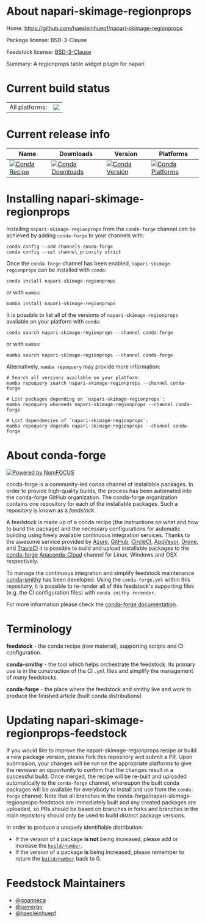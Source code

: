 About napari-skimage-regionprops
================================

Home: https://github.com/haesleinhuepf/napari-skimage-regionprops

Package license: BSD-3-Clause

Feedstock license: [BSD-3-Clause](https://github.com/conda-forge/napari-skimage-regionprops-feedstock/blob/main/LICENSE.txt)

Summary: A regionprops table widget plugin for napari

Current build status
====================


<table><tr><td>All platforms:</td>
    <td>
      <a href="https://dev.azure.com/conda-forge/feedstock-builds/_build/latest?definitionId=15244&branchName=main">
        <img src="https://dev.azure.com/conda-forge/feedstock-builds/_apis/build/status/napari-skimage-regionprops-feedstock?branchName=main">
      </a>
    </td>
  </tr>
</table>

Current release info
====================

| Name | Downloads | Version | Platforms |
| --- | --- | --- | --- |
| [![Conda Recipe](https://img.shields.io/badge/recipe-napari--skimage--regionprops-green.svg)](https://anaconda.org/conda-forge/napari-skimage-regionprops) | [![Conda Downloads](https://img.shields.io/conda/dn/conda-forge/napari-skimage-regionprops.svg)](https://anaconda.org/conda-forge/napari-skimage-regionprops) | [![Conda Version](https://img.shields.io/conda/vn/conda-forge/napari-skimage-regionprops.svg)](https://anaconda.org/conda-forge/napari-skimage-regionprops) | [![Conda Platforms](https://img.shields.io/conda/pn/conda-forge/napari-skimage-regionprops.svg)](https://anaconda.org/conda-forge/napari-skimage-regionprops) |

Installing napari-skimage-regionprops
=====================================

Installing `napari-skimage-regionprops` from the `conda-forge` channel can be achieved by adding `conda-forge` to your channels with:

```
conda config --add channels conda-forge
conda config --set channel_priority strict
```

Once the `conda-forge` channel has been enabled, `napari-skimage-regionprops` can be installed with `conda`:

```
conda install napari-skimage-regionprops
```

or with `mamba`:

```
mamba install napari-skimage-regionprops
```

It is possible to list all of the versions of `napari-skimage-regionprops` available on your platform with `conda`:

```
conda search napari-skimage-regionprops --channel conda-forge
```

or with `mamba`:

```
mamba search napari-skimage-regionprops --channel conda-forge
```

Alternatively, `mamba repoquery` may provide more information:

```
# Search all versions available on your platform:
mamba repoquery search napari-skimage-regionprops --channel conda-forge

# List packages depending on `napari-skimage-regionprops`:
mamba repoquery whoneeds napari-skimage-regionprops --channel conda-forge

# List dependencies of `napari-skimage-regionprops`:
mamba repoquery depends napari-skimage-regionprops --channel conda-forge
```


About conda-forge
=================

[![Powered by
NumFOCUS](https://img.shields.io/badge/powered%20by-NumFOCUS-orange.svg?style=flat&colorA=E1523D&colorB=007D8A)](https://numfocus.org)

conda-forge is a community-led conda channel of installable packages.
In order to provide high-quality builds, the process has been automated into the
conda-forge GitHub organization. The conda-forge organization contains one repository
for each of the installable packages. Such a repository is known as a *feedstock*.

A feedstock is made up of a conda recipe (the instructions on what and how to build
the package) and the necessary configurations for automatic building using freely
available continuous integration services. Thanks to the awesome service provided by
[Azure](https://azure.microsoft.com/en-us/services/devops/), [GitHub](https://github.com/),
[CircleCI](https://circleci.com/), [AppVeyor](https://www.appveyor.com/),
[Drone](https://cloud.drone.io/welcome), and [TravisCI](https://travis-ci.com/)
it is possible to build and upload installable packages to the
[conda-forge](https://anaconda.org/conda-forge) [Anaconda-Cloud](https://anaconda.org/)
channel for Linux, Windows and OSX respectively.

To manage the continuous integration and simplify feedstock maintenance
[conda-smithy](https://github.com/conda-forge/conda-smithy) has been developed.
Using the ``conda-forge.yml`` within this repository, it is possible to re-render all of
this feedstock's supporting files (e.g. the CI configuration files) with ``conda smithy rerender``.

For more information please check the [conda-forge documentation](https://conda-forge.org/docs/).

Terminology
===========

**feedstock** - the conda recipe (raw material), supporting scripts and CI configuration.

**conda-smithy** - the tool which helps orchestrate the feedstock.
                   Its primary use is in the construction of the CI ``.yml`` files
                   and simplify the management of *many* feedstocks.

**conda-forge** - the place where the feedstock and smithy live and work to
                  produce the finished article (built conda distributions)


Updating napari-skimage-regionprops-feedstock
=============================================

If you would like to improve the napari-skimage-regionprops recipe or build a new
package version, please fork this repository and submit a PR. Upon submission,
your changes will be run on the appropriate platforms to give the reviewer an
opportunity to confirm that the changes result in a successful build. Once
merged, the recipe will be re-built and uploaded automatically to the
`conda-forge` channel, whereupon the built conda packages will be available for
everybody to install and use from the `conda-forge` channel.
Note that all branches in the conda-forge/napari-skimage-regionprops-feedstock are
immediately built and any created packages are uploaded, so PRs should be based
on branches in forks and branches in the main repository should only be used to
build distinct package versions.

In order to produce a uniquely identifiable distribution:
 * If the version of a package **is not** being increased, please add or increase
   the [``build/number``](https://docs.conda.io/projects/conda-build/en/latest/resources/define-metadata.html#build-number-and-string).
 * If the version of a package **is** being increased, please remember to return
   the [``build/number``](https://docs.conda.io/projects/conda-build/en/latest/resources/define-metadata.html#build-number-and-string)
   back to 0.

Feedstock Maintainers
=====================

* [@goanpeca](https://github.com/goanpeca/)
* [@jaimergp](https://github.com/jaimergp/)
* [@haesleinhuepf](https://github.com/haesleinhuepf/)

